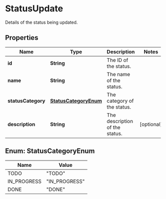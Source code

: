 

# StatusUpdate

Details of the status being updated.

## Properties

| Name | Type | Description | Notes |
|------------ | ------------- | ------------- | -------------|
|**id** | **String** | The ID of the status. |  |
|**name** | **String** | The name of the status. |  |
|**statusCategory** | [**StatusCategoryEnum**](#StatusCategoryEnum) | The category of the status. |  |
|**description** | **String** | The description of the status. |  [optional] |



## Enum: StatusCategoryEnum

| Name | Value |
|---- | -----|
| TODO | &quot;TODO&quot; |
| IN_PROGRESS | &quot;IN_PROGRESS&quot; |
| DONE | &quot;DONE&quot; |



